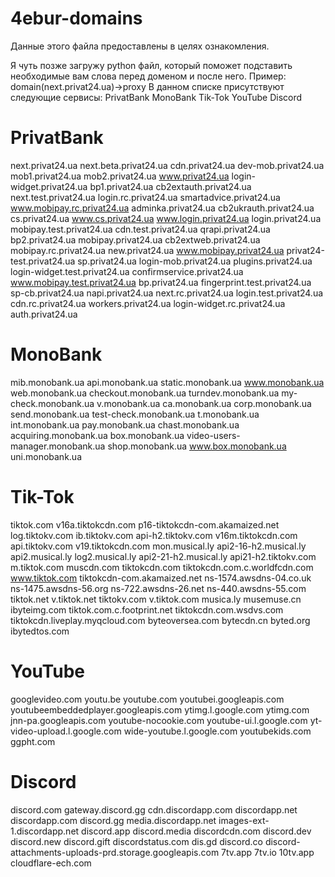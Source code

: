 # 4ebur-domains
Данные этого файла предоставлены в целях ознакомления.

Я чуть позже загружу python файл, который поможет подставить необходимые вам слова перед доменом и после него. Пример: domain(next.privat24.ua)->proxy
В данном списке присутствуют следующие сервисы:
PrivatBank
MonoBank
Tik-Tok
YouTube
Discord

# PrivatBank
next.privat24.ua
next.beta.privat24.ua
cdn.privat24.ua
dev-mob.privat24.ua
mob1.privat24.ua
mob2.privat24.ua
www.privat24.ua
login-widget.privat24.ua
bp1.privat24.ua
cb2extauth.privat24.ua
next.test.privat24.ua
login.rc.privat24.ua
smartadvice.privat24.ua
www.mobipay.rc.privat24.ua
adminka.privat24.ua
cb2ukrauth.privat24.ua
cs.privat24.ua
www.cs.privat24.ua
www.login.privat24.ua
login.privat24.ua
mobipay.test.privat24.ua
cdn.test.privat24.ua
qrapi.privat24.ua
bp2.privat24.ua
mobipay.privat24.ua
cb2extweb.privat24.ua
mobipay.rc.privat24.ua
new.privat24.ua
www.mobipay.privat24.ua
privat24-test.privat24.ua
sp.privat24.ua
login-mob.privat24.ua
plugins.privat24.ua
login-widget.test.privat24.ua
confirmservice.privat24.ua
www.mobipay.test.privat24.ua
bp.privat24.ua
fingerprint.test.privat24.ua
sp-cb.privat24.ua
napi.privat24.ua
next.rc.privat24.ua
login.test.privat24.ua
cdn.rc.privat24.ua
workers.privat24.ua
login-widget.rc.privat24.ua
auth.privat24.ua

# MonoBank
mib.monobank.ua
api.monobank.ua
static.monobank.ua
www.monobank.ua
web.monobank.ua
checkout.monobank.ua
turndev.monobank.ua
my-check.monobank.ua
v.monobank.ua
ca.monobank.ua
corp.monobank.ua
send.monobank.ua
test-check.monobank.ua
t.monobank.ua
int.monobank.ua
pay.monobank.ua
chast.monobank.ua
acquiring.monobank.ua
box.monobank.ua
video-users-manager.monobank.ua
shop.monobank.ua
www.box.monobank.ua
uni.monobank.ua

# Tik-Tok
tiktok.com
v16a.tiktokcdn.com
p16-tiktokcdn-com.akamaized.net
log.tiktokv.com
ib.tiktokv.com
api-h2.tiktokv.com
v16m.tiktokcdn.com
api.tiktokv.com
v19.tiktokcdn.com
mon.musical.ly
api2-16-h2.musical.ly
api2.musical.ly
log2.musical.ly
api2-21-h2.musical.ly
api21-h2.tiktokv.com
m.tiktok.com
muscdn.com
tiktokcdn.com
tiktokcdn.com.c.worldfcdn.com
www.tiktok.com
tiktokcdn-com.akamaized.net
ns-1574.awsdns-04.co.uk
ns-1475.awsdns-56.org
ns-722.awsdns-26.net
ns-440.awsdns-55.com
tiktok.net
v.tiktok.net
tiktokv.com
v.tiktok.com
musica.ly
musemuse.cn
ibyteimg.com
tiktok.com.c.footprint.net
tiktokcdn.com.wsdvs.com
tiktokcdn.liveplay.myqcloud.com
byteoversea.com
bytecdn.cn
byted.org
ibytedtos.com

# YouTube
googlevideo.com
youtu.be
youtube.com
youtubei.googleapis.com
youtubeembeddedplayer.googleapis.com
ytimg.l.google.com
ytimg.com
jnn-pa.googleapis.com
youtube-nocookie.com
youtube-ui.l.google.com
yt-video-upload.l.google.com
wide-youtube.l.google.com
youtubekids.com
ggpht.com

# Discord
discord.com
gateway.discord.gg
cdn.discordapp.com
discordapp.net
discordapp.com
discord.gg
media.discordapp.net
images-ext-1.discordapp.net
discord.app
discord.media
discordcdn.com
discord.dev
discord.new
discord.gift
discordstatus.com
dis.gd
discord.co
discord-attachments-uploads-prd.storage.googleapis.com
7tv.app
7tv.io
10tv.app
cloudflare-ech.com
